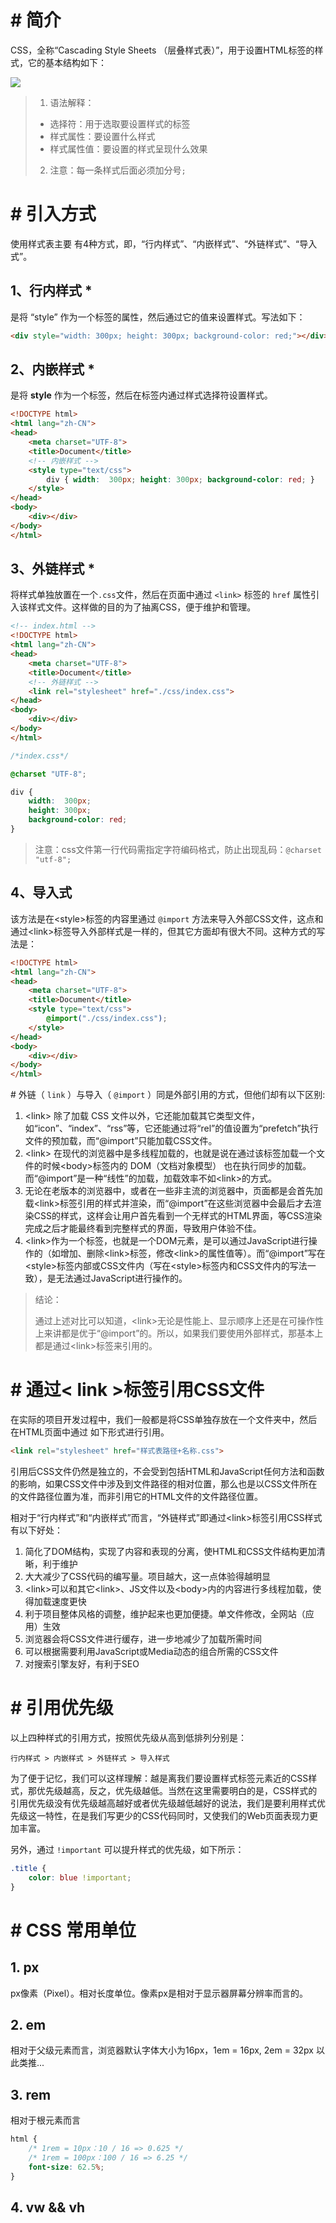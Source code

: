 # # 简介

CSS，全称“Cascading Style Sheets （层叠样式表）”，用于设置HTML标签的样式，它的基本结构如下：

![](IMGS/css.jpg)

> 1. 语法解释：
>
> - 选择符：用于选取要设置样式的标签
> - 样式属性：要设置什么样式
> - 样式属性值：要设置的样式呈现什么效果
>
> 2. 注意：每一条样式后面必须加分号`;`

# # 引入方式

使用样式表主要 有4种方式，即，“行内样式”、“内嵌样式”、“外链样式”、“导入式”。

## 1、行内样式 *

是将 “style” 作为一个标签的属性，然后通过它的值来设置样式。写法如下：

```html
<div style="width: 300px; height: 300px; background-color: red;"></div>
```

## 2、内嵌样式 *

是将 **style** 作为一个标签，然后在标签内通过样式选择符设置样式。

```html
<!DOCTYPE html>
<html lang="zh-CN">
<head>
	<meta charset="UTF-8">
	<title>Document</title>
	<!-- 内嵌样式 -->
	<style type="text/css">
		div { width:  300px; height: 300px; background-color: red; }
	</style>
</head>
<body>
	<div></div>
</body>
</html>
```

## 3、外链样式 *

将样式单独放置在一个`.css`文件，然后在页面中通过 `<link>` 标签的 `href` 属性引入该样式文件。这样做的目的为了抽离CSS，便于维护和管理。

```html
<!-- index.html -->
<!DOCTYPE html>
<html lang="zh-CN">
<head>
	<meta charset="UTF-8">
	<title>Document</title>
	<!-- 外链样式 -->
	<link rel="stylesheet" href="./css/index.css">
</head>
<body>
	<div></div>
</body>
</html>
```

```css
/*index.css*/

@charset "UTF-8";

div {
	width:  300px;
	height: 300px;
	background-color: red;
}
```

> 注意：css文件第一行代码需指定字符编码格式，防止出现乱码：`@charset "utf-8";`

## 4、导入式

该方法是在\<style>标签的内容里通过 `@import` 方法来导入外部CSS文件，这点和通过\<link>标签导入外部样式是一样的，但其它方面却有很大不同。这种方式的写法是：

```html
<!DOCTYPE html>
<html lang="zh-CN">
<head>
	<meta charset="UTF-8">
	<title>Document</title>
	<style type="text/css">
		@import("./css/index.css");
	</style>
</head>
<body>
	<div></div>
</body>
</html>
```

\# 外链（ `link` ）与导入（ `@import` ）同是外部引用的方式，但他们却有以下区别:

1. \<link> 除了加载 CSS 文件以外，它还能加载其它类型文件，如“icon”、“index”、“rss”等，它还能通过将“rel”的值设置为“prefetch”执行文件的预加载，而“@import”只能加载CSS文件。
2. \<link> 在现代的浏览器中是多线程加载的，也就是说在通过该标签加载一个文件的时候\<body>标签内的 DOM（文档对象模型） 也在执行同步的加载。而“@import”是一种“线性”的加载，加载效率不如\<link>的方式。
3. 无论在老版本的浏览器中，或者在一些非主流的浏览器中，页面都是会首先加载\<link>标签引用的样式并渲染，而“@import”在这些浏览器中会最后才去渲染CSS的样式，这样会让用户首先看到一个无样式的HTML界面，等CSS渲染完成之后才能最终看到完整样式的界面，导致用户体验不佳。
4. \<link>作为一个标签，也就是一个DOM元素，是可以通过JavaScript进行操作的（如增加、删除\<link>标签，修改\<link>的属性值等）。而“@import”写在\<style>标签内部或CSS文件内（写在\<style>标签内和CSS文件内的写法一致），是无法通过JavaScript进行操作的。

> 结论：
>
> 通过上述对比可以知道，\<link>无论是性能上、显示顺序上还是在可操作性上来讲都是优于“@import”的。所以，如果我们要使用外部样式，那基本上都是通过\<link>标签来引用的。

# # 通过< link >标签引用CSS文件

在实际的项目开发过程中，我们一般都是将CSS单独存放在一个文件夹中，然后在HTML页面中通过 如下形式进行引用。

```html
<link rel="stylesheet" href="样式表路径+名称.css">
```

引用后CSS文件仍然是独立的，不会受到包括HTML和JavaScript任何方法和函数的影响，如果CSS文件中涉及到文件路径的相对位置，那么也是以CSS文件所在的文件路径位置为准，而非引用它的HTML文件的文件路径位置。

相对于“行内样式”和“内嵌样式”而言，“外链样式”即通过\<link>标签引用CSS样式有以下好处：

1. 简化了DOM结构，实现了内容和表现的分离，使HTML和CSS文件结构更加清晰，利于维护
2. 大大减少了CSS代码的编写量。项目越大，这一点体验得越明显
3. \<link>可以和其它\<link>、JS文件以及\<body>内的内容进行多线程加载，使得加载速度更快
4. 利于项目整体风格的调整，维护起来也更加便捷。单文件修改，全网站（应用）生效
5. 浏览器会将CSS文件进行缓存，进一步地减少了加载所需时间
6. 可以根据需要利用JavaScript或Media动态的组合所需的CSS文件
7. 对搜索引擎友好，有利于SEO

# # 引用优先级

以上四种样式的引用方式，按照优先级从高到低排列分别是：

```
行内样式 > 内嵌样式 > 外链样式 > 导入样式
```

为了便于记忆，我们可以这样理解：越是离我们要设置样式标签元素近的CSS样式，那优先级越高，反之，优先级越低。当然在这里需要明白的是，CSS样式的引用优先级没有优先级越高越好或者优先级越低越好的说法，我们是要利用样式优先级这一特性，在是我们写更少的CSS代码同时，又使我们的Web页面表现力更加丰富。

另外，通过 `!important` 可以提升样式的优先级，如下所示：

```css
.title {
  	color: blue !important;
}
```

# # CSS 常用单位

## 1. px

px像素（Pixel）。相对长度单位。像素px是相对于显示器屏幕分辨率而言的。

## 2. em

相对于父级元素而言，浏览器默认字体大小为16px，1em = 16px, 2em = 32px 以此类推...

## 3. rem

相对于根元素而言

```css
html {
    /* 1rem = 10px：10 / 16 => 0.625 */
    /* 1rem = 100px：100 / 16 => 6.25 */
    font-size: 62.5%; 
}
```

## 4. vw && vh













